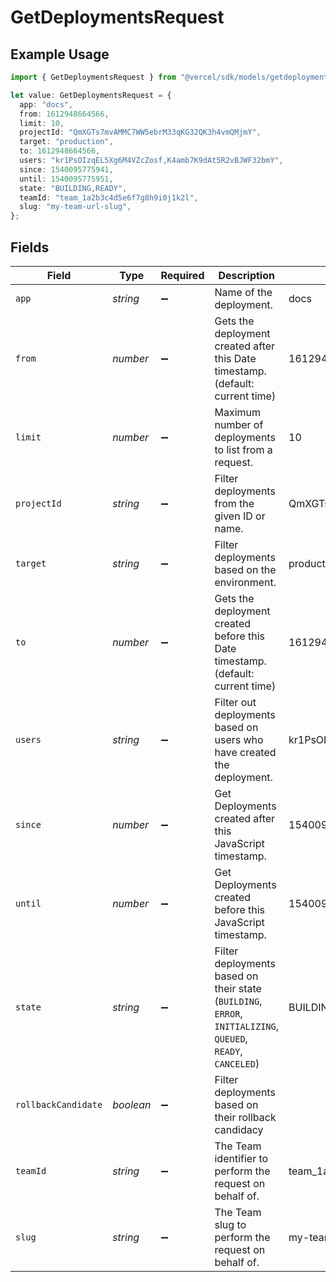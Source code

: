 # GetDeploymentsRequest

## Example Usage

```typescript
import { GetDeploymentsRequest } from "@vercel/sdk/models/getdeploymentsop.js";

let value: GetDeploymentsRequest = {
  app: "docs",
  from: 1612948664566,
  limit: 10,
  projectId: "QmXGTs7mvAMMC7WW5ebrM33qKG32QK3h4vmQMjmY",
  target: "production",
  to: 1612948664566,
  users: "kr1PsOIzqEL5Xg6M4VZcZosf,K4amb7K9dAt5R2vBJWF32bmY",
  since: 1540095775941,
  until: 1540095775951,
  state: "BUILDING,READY",
  teamId: "team_1a2b3c4d5e6f7g8h9i0j1k2l",
  slug: "my-team-url-slug",
};
```

## Fields

| Field                                                                                                        | Type                                                                                                         | Required                                                                                                     | Description                                                                                                  | Example                                                                                                      |
| ------------------------------------------------------------------------------------------------------------ | ------------------------------------------------------------------------------------------------------------ | ------------------------------------------------------------------------------------------------------------ | ------------------------------------------------------------------------------------------------------------ | ------------------------------------------------------------------------------------------------------------ |
| `app`                                                                                                        | *string*                                                                                                     | :heavy_minus_sign:                                                                                           | Name of the deployment.                                                                                      | docs                                                                                                         |
| `from`                                                                                                       | *number*                                                                                                     | :heavy_minus_sign:                                                                                           | Gets the deployment created after this Date timestamp. (default: current time)                               | 1612948664566                                                                                                |
| `limit`                                                                                                      | *number*                                                                                                     | :heavy_minus_sign:                                                                                           | Maximum number of deployments to list from a request.                                                        | 10                                                                                                           |
| `projectId`                                                                                                  | *string*                                                                                                     | :heavy_minus_sign:                                                                                           | Filter deployments from the given ID or name.                                                                | QmXGTs7mvAMMC7WW5ebrM33qKG32QK3h4vmQMjmY                                                                     |
| `target`                                                                                                     | *string*                                                                                                     | :heavy_minus_sign:                                                                                           | Filter deployments based on the environment.                                                                 | production                                                                                                   |
| `to`                                                                                                         | *number*                                                                                                     | :heavy_minus_sign:                                                                                           | Gets the deployment created before this Date timestamp. (default: current time)                              | 1612948664566                                                                                                |
| `users`                                                                                                      | *string*                                                                                                     | :heavy_minus_sign:                                                                                           | Filter out deployments based on users who have created the deployment.                                       | kr1PsOIzqEL5Xg6M4VZcZosf,K4amb7K9dAt5R2vBJWF32bmY                                                            |
| `since`                                                                                                      | *number*                                                                                                     | :heavy_minus_sign:                                                                                           | Get Deployments created after this JavaScript timestamp.                                                     | 1540095775941                                                                                                |
| `until`                                                                                                      | *number*                                                                                                     | :heavy_minus_sign:                                                                                           | Get Deployments created before this JavaScript timestamp.                                                    | 1540095775951                                                                                                |
| `state`                                                                                                      | *string*                                                                                                     | :heavy_minus_sign:                                                                                           | Filter deployments based on their state (`BUILDING`, `ERROR`, `INITIALIZING`, `QUEUED`, `READY`, `CANCELED`) | BUILDING,READY                                                                                               |
| `rollbackCandidate`                                                                                          | *boolean*                                                                                                    | :heavy_minus_sign:                                                                                           | Filter deployments based on their rollback candidacy                                                         |                                                                                                              |
| `teamId`                                                                                                     | *string*                                                                                                     | :heavy_minus_sign:                                                                                           | The Team identifier to perform the request on behalf of.                                                     | team_1a2b3c4d5e6f7g8h9i0j1k2l                                                                                |
| `slug`                                                                                                       | *string*                                                                                                     | :heavy_minus_sign:                                                                                           | The Team slug to perform the request on behalf of.                                                           | my-team-url-slug                                                                                             |